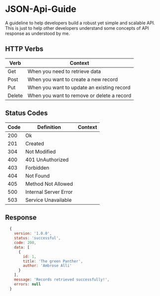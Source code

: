 # JSON-Api-Guide
A guideline to help developers build a robust yet simple and scalable API. This is just to help other developers understand some concepts of API response as understood by me.

## HTTP Verbs
Verb   |  Context
------ |  ----------
Get    |  When you need to retrieve data
Post   |  When you want to create a new record
Put    |  When you want to update an existing record
Delete |  When you want to remove or delete a record

## Status Codes
Code | Definition | Context
---- | ----------- |-------------------------
200 | Ok
201 | Created
304 | Not Modified
400 | 401 UnAuthorized
403 | Forbidden 
404 | Not Found
405 | Method Not Allowed
500 | Internal Server Error
503 | Service Unavailable

## Response

```javascript
  {
    version: '1.0.0',
    status: 'successful',
    code: 200,
    data: [
      {
        id: 1,
        title: 'The green Panther',
        author: 'Ambrose Alli'
      }
    ],
    message: 'Records retrieved successfully!',
    errors: null
  }
```
